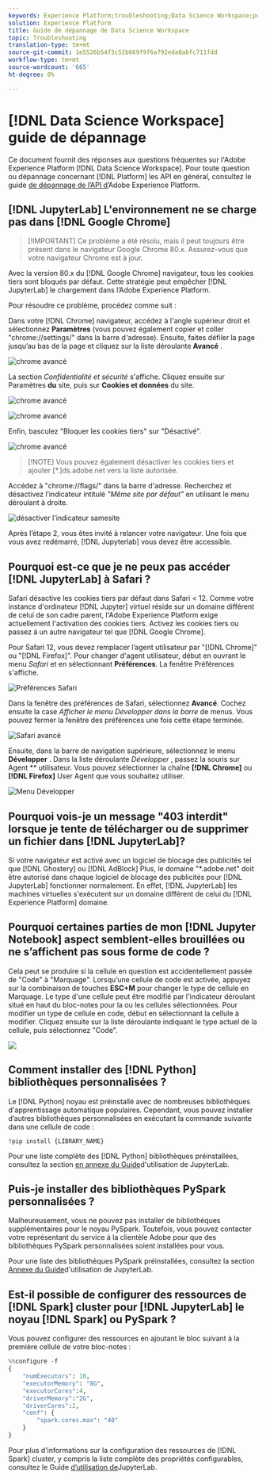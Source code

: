 ```yaml
---
keywords: Experience Platform;troubleshooting;Data Science Workspace;popular topics
solution: Experience Platform
title: Guide de dépannage de Data Science Workspace
topic: Troubleshooting
translation-type: tm+mt
source-git-commit: 1e5526b54f3c52b669f9f6a792eda0abfc711fdd
workflow-type: tm+mt
source-wordcount: '665'
ht-degree: 0%

---
```



# [!DNL Data Science Workspace] guide de dépannage

Ce document fournit des réponses aux questions fréquentes sur l&#39;Adobe Experience Platform [!DNL Data Science Workspace]. Pour toute question ou dépannage concernant [!DNL Platform] les API en général, consultez le guide [de dépannage de l’API d’](../landing/troubleshooting.md)Adobe Experience Platform.

## [!DNL JupyterLab] L&#39;environnement ne se charge pas dans [!DNL Google Chrome]

>[!IMPORTANT] Ce problème a été résolu, mais il peut toujours être présent dans le navigateur Google Chrome 80.x. Assurez-vous que votre navigateur Chrome est à jour.

Avec la version 80.x du [!DNL Google Chrome] navigateur, tous les cookies tiers sont bloqués par défaut. Cette stratégie peut empêcher [!DNL JupyterLab] le chargement dans l’Adobe Experience Platform.

Pour résoudre ce problème, procédez comme suit :

Dans votre [!DNL Chrome] navigateur, accédez à l&#39;angle supérieur droit et sélectionnez **Paramètres** (vous pouvez également copier et coller &quot;chrome://settings/&quot; dans la barre d&#39;adresse). Ensuite, faites défiler la page jusqu’au bas de la page et cliquez sur la liste déroulante **Avancé** .

![chrome avancé](./images/faq/chrome-advanced.png)

La section *Confidentialité et sécurité* s&#39;affiche. Cliquez ensuite sur Paramètres **du** site, puis sur **Cookies et données** du site.

![chrome avancé](./images/faq/privacy-security.png)

![chrome avancé](./images/faq/cookies.png)

Enfin, basculez &quot;Bloquer les cookies tiers&quot; sur &quot;Désactivé&quot;.

![chrome avancé](./images/faq/toggle-off.png)

>[!NOTE] Vous pouvez également désactiver les cookies tiers et ajouter [*.]ds.adobe.net vers la liste autorisée.

Accédez à &quot;chrome://flags/&quot; dans la barre d&#39;adresse. Recherchez et désactivez l’indicateur intitulé *&quot;Même site par défaut&quot;* en utilisant le menu déroulant à droite.

![désactiver l&#39;indicateur samesite](./images/faq/samesite-flag.png)

Après l’étape 2, vous êtes invité à relancer votre navigateur. Une fois que vous avez redémarré, [!DNL Jupyterlab] vous devez être accessible.

## Pourquoi est-ce que je ne peux pas accéder [!DNL JupyterLab] à Safari ?

Safari désactive les cookies tiers par défaut dans Safari &lt; 12. Comme votre instance d&#39;ordinateur [!DNL Jupyter] virtuel réside sur un domaine différent de celui de son cadre parent, l&#39;Adobe Experience Platform exige actuellement l&#39;activation des cookies tiers. Activez les cookies tiers ou passez à un autre navigateur tel que [!DNL Google Chrome].

Pour Safari 12, vous devez remplacer l’agent utilisateur par &quot;[!DNL Chrome]&quot; ou &quot;[!DNL Firefox]&quot;. Pour changer d&#39;agent utilisateur, début en ouvrant le menu *Safari* et en sélectionnant **Préférences**. La fenêtre Préférences s&#39;affiche.

![Préférences Safari](./images/faq/preferences.png)

Dans la fenêtre des préférences de Safari, sélectionnez **Avancé**. Cochez ensuite la case *Afficher le menu Développer dans la barre* de menus. Vous pouvez fermer la fenêtre des préférences une fois cette étape terminée.

![Safari avancé](./images/faq/advanced.png)

Ensuite, dans la barre de navigation supérieure, sélectionnez le menu **Développer** . Dans la liste déroulante *Développer* , passez la souris sur Agent ** utilisateur. Vous pouvez sélectionner la chaîne **[!DNL Chrome]** ou **[!DNL Firefox]** User Agent que vous souhaitez utiliser.

![Menu Développer](./images/faq/user-agent.png)

## Pourquoi vois-je un message &quot;403 interdit&quot; lorsque je tente de télécharger ou de supprimer un fichier dans [!DNL JupyterLab]?

Si votre navigateur est activé avec un logiciel de blocage des publicités tel que [!DNL Ghostery] ou [!DNL AdBlock] Plus, le domaine &quot;\*.adobe.net&quot; doit être autorisé dans chaque logiciel de blocage des publicités pour [!DNL JupyterLab] fonctionner normalement. En effet, [!DNL JupyterLab] les machines virtuelles s&#39;exécutent sur un domaine différent de celui du [!DNL Experience Platform] domaine.

## Pourquoi certaines parties de mon [!DNL Jupyter Notebook] aspect semblent-elles brouillées ou ne s’affichent pas sous forme de code ?

Cela peut se produire si la cellule en question est accidentellement passée de &quot;Code&quot; à &quot;Marquage&quot;. Lorsqu’une cellule de code est activée, appuyez sur la combinaison de touches **ESC+M** pour changer le type de cellule en Marquage. Le type d&#39;une cellule peut être modifié par l&#39;indicateur déroulant situé en haut du bloc-notes pour la ou les cellules sélectionnées. Pour modifier un type de cellule en code, début en sélectionnant la cellule à modifier. Cliquez ensuite sur la liste déroulante indiquant le type actuel de la cellule, puis sélectionnez &quot;Code&quot;.

![](./images/faq/code_type.png)

## Comment installer des [!DNL Python] bibliothèques personnalisées ?

Le [!DNL Python] noyau est préinstallé avec de nombreuses bibliothèques d&#39;apprentissage automatique populaires. Cependant, vous pouvez installer d’autres bibliothèques personnalisées en exécutant la commande suivante dans une cellule de code :

```shell
!pip install {LIBRARY_NAME}
```

Pour une liste complète des [!DNL Python] bibliothèques préinstallées, consultez la section [en annexe du Guide](./jupyterlab/overview.md#supported-libraries)d&#39;utilisation de JupyterLab.

## Puis-je installer des bibliothèques PySpark personnalisées ?

Malheureusement, vous ne pouvez pas installer de bibliothèques supplémentaires pour le noyau PySpark. Toutefois, vous pouvez contacter votre représentant du service à la clientèle Adobe pour que des bibliothèques PySpark personnalisées soient installées pour vous.

Pour une liste des bibliothèques PySpark préinstallées, consultez la section [Annexe du Guide](./jupyterlab/overview.md#supported-libraries)d&#39;utilisation de JupyterLab.

## Est-il possible de configurer des ressources de [!DNL Spark] cluster pour [!DNL JupyterLab] le noyau [!DNL Spark] ou PySpark ?

Vous pouvez configurer des ressources en ajoutant le bloc suivant à la première cellule de votre bloc-notes :

```python
%%configure -f 
{
    "numExecutors": 10,
    "executorMemory": "8G",
    "executorCores":4,
    "driverMemory":"2G",
    "driverCores":2,
    "conf": {
        "spark.cores.max": "40"
    }
}
```

Pour plus d’informations sur la configuration des ressources de [!DNL Spark] cluster, y compris la liste complète des propriétés configurables, consultez le Guide [d’utilisation de](./jupyterlab/overview.md#kernels)JupyterLab.